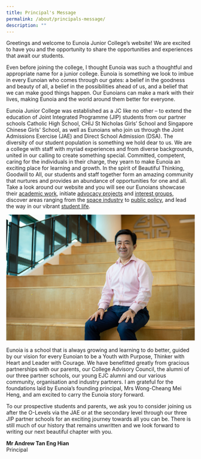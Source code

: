 ```yaml
---
title: Principal's Message
permalink: /about/principals-message/
description: ""
---
```

Greetings and welcome to Eunoia Junior College’s website! We are excited to have you and the opportunity to share the opportunities and experiences that await our students.

Even before joining the college, I thought Eunoia was such a thoughtful and appropriate name for a junior college. Eunoia is something we look to imbue in every Eunoian who comes through our gates: a belief in the goodness and beauty of all, a belief in the possibilities ahead of us, and a belief that we can make good things happen. Our Eunoians can make a mark with their lives, making Eunoia and the world around them better for everyone.

Eunoia Junior College was established as a JC like no other – to extend the education of Joint Integrated Programme (JIP) students from our partner schools Catholic High School, CHIJ St Nicholas Girls’ School and Singapore Chinese Girls' School, as well as Eunoians who join us through the Joint Admissions Exercise (JAE) and Direct School Admission (DSA). The diversity of our student population is something we hold dear to us. We are a college with staff with myriad experiences and from diverse backgrounds, united in our calling to create something special. Committed, competent, caring for the individuals in their charge, they yearn to make Eunoia an exciting place for learning and growth. In the spirit of Beautiful Thinking, Goodwill to All, our students and staff together form an amazing community that nurtures and provides an abundance of opportunities for one and all. Take a look around our website and you will see our Eunoians showcase their [academic work](https://ejceudaimonia.com/), initiate [advocacy projects](https://www.oheunoia.com/community) and [interest groups](https://www.oheunoia.com/siig), discover areas ranging from the [space industry](https://staging.d2ftoa31ukircm.amplifyapp.com/curriculum/special/altitude/) to [public policy](https://staging.d2ftoa31ukircm.amplifyapp.com/curriculum/special/latitude/), and lead the way in our vibrant [student life](https://staging.d2ftoa31ukircm.amplifyapp.com/culture/).

![](/images/Principals-Message-2022.jpg)

Eunoia is a school that is always growing and learning to do better, guided by our vision for every Eunoian to be a Youth with Purpose, Thinker with Heart and Leader with Courage. We have benefitted greatly from gracious partnerships with our parents, our College Advisory Council, the alumni of our three partner schools, our young EJC alumni and our various community, organisation and industry partners. I am grateful for the foundations laid by Eunoia’s founding principal, Mrs Wong-Cheang Mei Heng, and am excited to carry the Eunoia story forward.

To our prospective students and parents, we ask you to consider joining us after the O-Levels via the JAE or at the secondary level through our three JIP partner schools for an exciting journey towards all you can be. There is still much of our history that remains unwritten and we look forward to writing our next beautiful chapter with you.

**Mr Andrew Tan Eng Hian**  
Principal